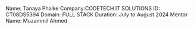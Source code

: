 Name: Tanaya Phalke
Company:CODETECH IT SOLUTIONS
ID: CT08DS5394
Domain: FULL STACK
Duration: July to August 2024
Mentor Name: Muzammil Ahmed
